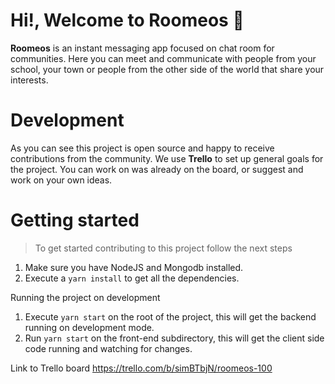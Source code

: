 # Hi!, Welcome to Roomeos :speech_balloon:

**Roomeos** is an instant messaging app focused on 
chat room for communities. Here you can meet and communicate with people from your school,
your town or people from the other side of the world that share your interests.


# Development

As you can see this project is open source and happy to receive contributions from the community.
We use **Trello** to set up general goals for the project. You can work on was already on the board, or suggest and work on your own ideas.

# Getting started

> To get started contributing to this project follow the next steps

1. Make sure you have NodeJS and Mongodb installed.
2. Execute a ``yarn install`` to get all the dependencies.

Running the project on development
1. Execute ``yarn start`` on the root of the project, this will get the backend running on development mode.
2. Run ``yarn start`` on the front-end subdirectory, this will get the client side code running and watching for changes.


Link to Trello board 
https://trello.com/b/simBTbjN/roomeos-100
